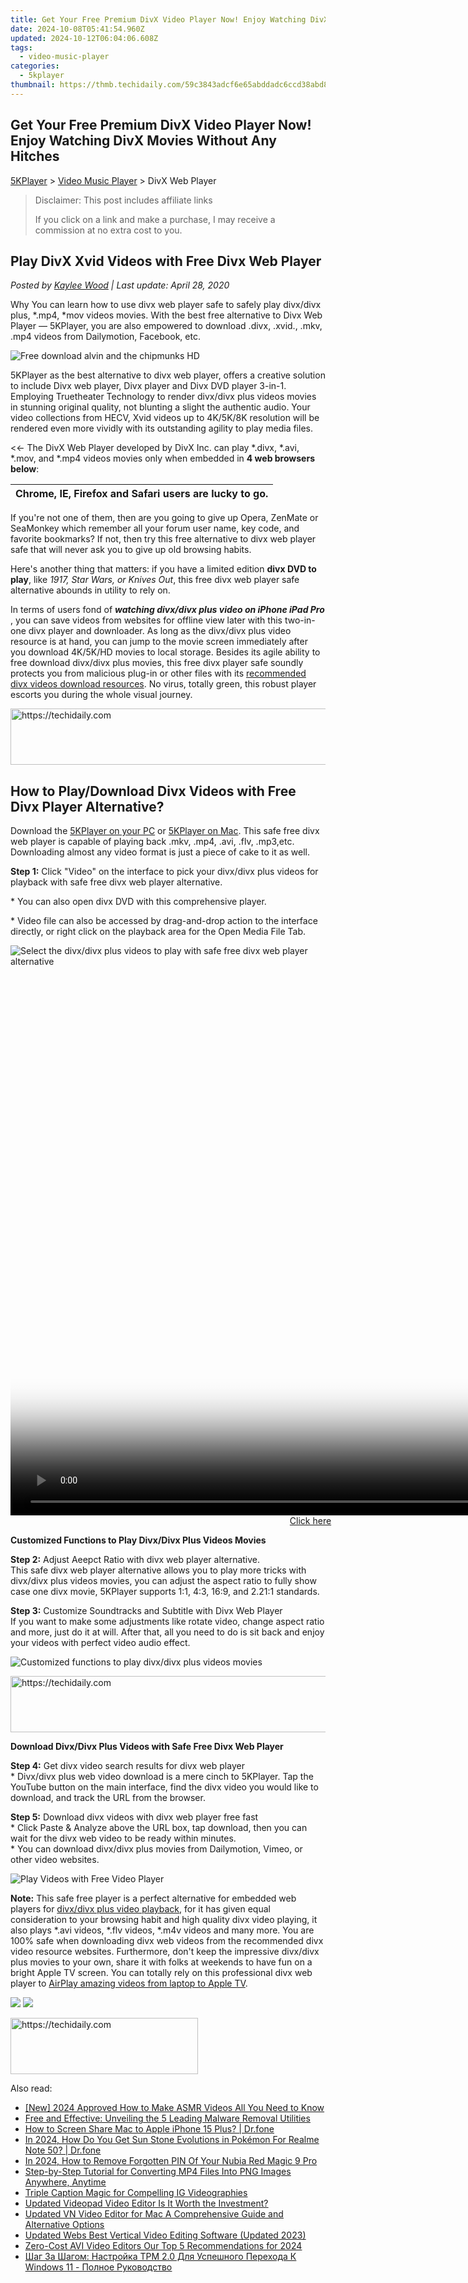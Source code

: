 ```yaml
---
title: Get Your Free Premium DivX Video Player Now! Enjoy Watching DivX Movies Without Any Hitches
date: 2024-10-08T05:41:54.960Z
updated: 2024-10-12T06:04:06.608Z
tags:
  - video-music-player
categories:
  - 5kplayer
thumbnail: https://thmb.techidaily.com/59c3843adcf6e65abddadc6ccd38abd83d01c075541dbef1c38bbe62a795e13b.jpg
---
```


## Get Your Free Premium DivX Video Player Now! Enjoy Watching DivX Movies Without Any Hitches

[5KPlayer](https://tools.techidaily.com/5kplayer/products/) \> [Video Music Player](https://tools.techidaily.com/5kplayer/video-music-player/) \> DivX Web Player

>  Disclaimer: This post includes affiliate links
>
>  If you click on a link and make a purchase, I may receive a commission at no extra cost to you.
>

## Play DivX Xvid Videos with Free Divx Web Player

 _Posted by [Kaylee Wood](https://www.quora.com/profile/Amanda-Hu-21) | Last update: April 28, 2020_

Why You can learn how to use divx web player safe to safely play divx/divx plus, \*.mp4, \*mov videos movies. With the best free alternative to Divx Web Player — 5KPlayer, you are also empowered to download .divx, .xvid., .mkv, .mp4 videos from Dailymotion, Facebook, etc.

![Free download alvin and the chipmunks HD](https://www.5kplayer.com/video-music-player/img/divx-windows7.jpg) 

5KPlayer as the best alternative to divx web player, offers a creative solution to include Divx web player, Divx player and Divx DVD player 3-in-1\. Employing Truetheater Technology to render divx/divx plus videos movies in stunning original quality, not blunting a slight the authentic audio. Your video collections from HECV, Xvid videos up to 4K/5K/8K resolution will be rendered even more vividly with its outstanding agility to play media files.

<<- The DivX Web Player developed by DivX Inc. can play \*.divx, \*.avi, \*.mov, and \*.mp4 videos movies only when embedded in **4 web browsers below**:  

| Chrome, IE, Firefox and Safari users are lucky to go. |
| ----------------------------------------------------- |

 If you're not one of them, then are you going to give up Opera, ZenMate or SeaMonkey which remember all your forum user name, key code, and favorite bookmarks? If not, then try this free alternative to divx web player safe that will never ask you to give up old browsing habits. 

 Here's another thing that matters: if you have a limited edition **divx DVD to play**, like _1917, Star Wars, or Knives Out_, this free divx web player safe alternative abounds in utility to rely on. 

In terms of users fond of **_watching divx/divx plus video on iPhone iPad Pro_** , you can save videos from websites for offline view later with this two-in-one divx player and downloader. As long as the divx/divx plus video resource is at hand, you can jump to the movie screen immediately after you download 4K/5K/HD movies to local storage. Besides its agile ability to free download divx/divx plus movies, this free divx player safe soundly protects you from malicious plug-in or other files with its [recommended divx videos download resources](https://tools.techidaily.com/5kplayer/youtube-download/). No virus, totally green, this robust player escorts you during the whole visual journey.

<!-- affiliate ads begin -->
<a href="https://ephamedtechinc.pxf.io/c/5597632/2136622/26400" target="_top" id="2136622">
  <img src="//a.impactradius-go.com/display-ad/26400-2136622" border="0" alt="https://techidaily.com" width="728" height="90"/>
</a>
<img height="0" width="0" src="https://ephamedtechinc.pxf.io/i/5597632/2136622/26400" style="position:absolute;visibility:hidden;" border="0" />
<!-- affiliate ads end -->

## How to Play/Download Divx Videos with Free Divx Player Alternative?

Download the [5KPlayer on your PC](https://tools.techidaily.com/5kplayer/products/) or [5KPlayer on Mac](https://tools.techidaily.com/5kplayer/products/). This safe free divx web player is capable of playing back .mkv, .mp4, .avi, .flv, .mp3,etc. Downloading almost any video format is just a piece of cake to it as well.

**Step 1:** Click "Video" on the interface to pick your divx/divx plus videos for playback with safe free divx web player alternative.

\* You can also open divx DVD with this comprehensive player. 

\* Video file can also be accessed by drag-and-drop action to the interface directly, or right click on the playback area for the Open Media File Tab.

![Select the divx/divx plus videos to play with safe free divx web player alternative](https://www.5kplayer.com/video-music-player/img/youtube-0119-01.png) 

<!-- affiliate ads begin -->
<span id="1495277">
					<video width="1536" height="864" style="cursor:pointer"
           poster="//a.impactradius-go.com/display-clicktoplayimage/1495277.png"
           onclick="if(!this.playClicked){this.play();this.setAttribute('controls',true);this.playClicked=true;}">
	   <source src="//a.impactradius-go.com/display-ad/17189-1495277">
	   <img src="//a.impactradius-go.com/display-clicktoplayimage/1495277.png" style="border: none; height: 100%; width: 100%; object-fit: contain">
	</video>
	<div style="width:960px;text-align:center"><a href="javascript:window.open(decodeURIComponent('https%3A%2F%2Ffunwhole.sjv.io%2Fc%2F5597632%2F1495277%2F17189'), '_blank');void(0);">Click here</a></div>
</span>
<img height="0" width="0" src="https://imp.pxf.io/i/5597632/1495277/17189" style="position:absolute;visibility:hidden;" border="0" />
<!-- affiliate ads end -->

**Customized Functions to Play Divx/Divx Plus Videos Movies**

**Step 2:** Adjust Aeepct Ratio with divx web player alternative.  
 This safe divx web player alternative allows you to play more tricks with divx/divx plus videos movies, you can adjust the aspect ratio to fully show case one divx movie, 5KPlayer supports 1:1, 4:3, 16:9, and 2.21:1 standards.

**Step 3:** Customize Soundtracks and Subtitle with Divx Web Player  
 If you want to make some adjustments like rotate video, change aspect ratio and more, just do it at will. After that, all you need to do is sit back and enjoy your videos with perfect video audio effect.

![Customized functions to play divx/divx plus videos movies](https://www.5kplayer.com/video-music-player/img/5kplayer-play-video-free.jpg) 

<!-- affiliate ads begin -->
<a href="https://appsumo.8odi.net/c/5597632/2144277/7443" target="_top" id="2144277">
  <img src="//a.impactradius-go.com/display-ad/7443-2144277" border="0" alt="https://techidaily.com" width="600" height="90"/>
</a>
<img height="0" width="0" src="https://appsumo.8odi.net/i/5597632/2144277/7443" style="position:absolute;visibility:hidden;" border="0" />
<!-- affiliate ads end -->

**Download Divx/Divx Plus Videos with Safe Free Divx Web Player**

**Step 4:** Get divx video search results for divx web player  
 \* Divx/divx plus web video download is a mere cinch to 5KPlayer. Tap the YouTube button on the main interface, find the divx video you would like to download, and track the URL from the browser.

**Step 5:** Download divx videos with divx web player free fast  
 \* Click Paste & Analyze above the URL box, tap download, then you can wait for the divx web video to be ready within minutes.  
 \* You can download divx/divx plus movies from Dailymotion, Vimeo, or other video websites.

![Play Videos with Free Video Player](https://www.5kplayer.com/video-music-player/img/youtube-0119-02.png) 

**Note:** This safe free player is a perfect alternative for embedded web players for [divx/divx plus video playback](https://tools.techidaily.com/5kplayer/video-music-player/), for it has given equal consideration to your browsing habit and high quality divx video playing, it also plays \*.avi videos, \*.flv videos, \*.m4v videos and many more. You are 100% safe when downloading divx web videos from the recommended divx video resource websites. Furthermore, don't keep the impressive divx/divx plus movies to your own, share it with folks at weekends to have fun on a bright Apple TV screen. You can totally rely on this professional divx web player to [AirPlay amazing videos from laptop to Apple TV](https://tools.techidaily.com/5kplayer/airplay/).

[![](https://www.5kplayer.com/video-music-player/../button/freedownwhitewin.png)](https://tools.techidaily.com/5kplayer/products/) [![](https://www.5kplayer.com/video-music-player/../button/freedownbackmac.png)](https://tools.techidaily.com/5kplayer/products/)

<!-- affiliate ads begin -->
<a href="https://aligracehair.sjv.io/c/5597632/2115932/19272" target="_top" id="2115932">
  <img src="//a.impactradius-go.com/display-ad/19272-2115932" border="0" alt="https://techidaily.com" width="300" height="90"/>
</a>
<img height="0" width="0" src="https://aligracehair.sjv.io/i/5597632/2115932/19272" style="position:absolute;visibility:hidden;" border="0" />
<!-- affiliate ads end -->

<ins class="adsbygoogle"
     style="display:block"
     data-ad-format="autorelaxed"
     data-ad-client="ca-pub-7571918770474297"
     data-ad-slot="1223367746"></ins>

<ins class="adsbygoogle"
     style="display:block"
     data-ad-client="ca-pub-7571918770474297"
     data-ad-slot="8358498916"
     data-ad-format="auto"
     data-full-width-responsive="true"></ins>

<span class="atpl-alsoreadstyle">Also read:</span>
<div><ul>
<li><a href="https://youtube-sure.techidaily.com/024-approved-how-to-make-asmr-videos-all-you-need-to-know/"><u>[New] 2024 Approved How to Make ASMR Videos All You Need to Know</u></a></li>
<li><a href="https://technical-tips.techidaily.com/free-and-effective-unveiling-the-5-leading-malware-removal-utilities/"><u>Free and Effective: Unveiling the 5 Leading Malware Removal Utilities</u></a></li>
<li><a href="https://screen-mirror.techidaily.com/how-to-screen-share-mac-to-apple-iphone-15-plus-drfone-by-drfone-ios/"><u>How to Screen Share Mac to Apple iPhone 15 Plus? | Dr.fone</u></a></li>
<li><a href="https://pokemon-go-android.techidaily.com/in-2024-how-do-you-get-sun-stone-evolutions-in-pokemon-for-realme-note-50-drfone-by-drfone-virtual-android/"><u>In 2024, How Do You Get Sun Stone Evolutions in Pokémon For Realme Note 50? | Dr.fone</u></a></li>
<li><a href="https://easy-unlock-android.techidaily.com/in-2024-how-to-remove-forgotten-pin-of-your-nubia-red-magic-9-pro-by-drfone-android/"><u>In 2024, How to Remove Forgotten PIN Of Your Nubia Red Magic 9 Pro</u></a></li>
<li><a href="https://blog-min.techidaily.com/step-by-step-tutorial-for-converting-mp4-files-into-png-images-anywhere-anytime/"><u>Step-by-Step Tutorial for Converting MP4 Files Into PNG Images Anywhere, Anytime</u></a></li>
<li><a href="https://instagram-video-recordings.techidaily.com/triple-caption-magic-for-compelling-ig-videographies/"><u>Triple Caption Magic for Compelling IG Videographies</u></a></li>
<li><a href="https://video-creation-software.techidaily.com/updated-videopad-video-editor-is-it-worth-the-investment/"><u>Updated Videopad Video Editor Is It Worth the Investment?</u></a></li>
<li><a href="https://video-creation-software.techidaily.com/updated-vn-video-editor-for-mac-a-comprehensive-guide-and-alternative-options/"><u>Updated VN Video Editor for Mac A Comprehensive Guide and Alternative Options</u></a></li>
<li><a href="https://video-creation-software.techidaily.com/updated-webs-best-vertical-video-editing-software-updated-2023/"><u>Updated Webs Best Vertical Video Editing Software (Updated 2023)</u></a></li>
<li><a href="https://video-creation-software.techidaily.com/zero-cost-avi-video-editors-our-top-5-recommendations-for-2024/"><u>Zero-Cost AVI Video Editors Our Top 5 Recommendations for 2024</u></a></li>
<li><a href="https://win-data.techidaily.com/shag-za-shagom-nastrojka-tpm-20-dlya-uspeshnogo-perehoda-k-windows-11-polnoe-rukovodstvo/"><u>Шаг За Шагом: Настройка TPM 2.0 Для Успешного Перехода К Windows 11 - Полное Руководство</u></a></li>
</ul></div>

